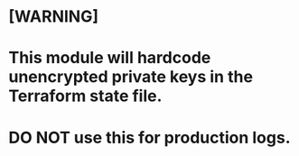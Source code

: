 # [WARNING]
# This module will hardcode unencrypted private keys in the Terraform state file.
# DO NOT use this for production logs.
